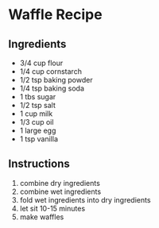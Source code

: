 # Waffle Recipe

## Ingredients
 - 3/4 cup flour
 - 1/4 cup cornstarch
 - 1/2 tsp baking powder
 - 1/4 tsp baking soda
 - 1 tbs sugar
 - 1/2 tsp salt
 - 1 cup milk
 - 1/3 cup oil
 - 1 large egg
 - 1 tsp vanilla

## Instructions
 1. combine dry ingredients
 2. combine wet ingredients
 3. fold wet ingredients into dry ingredients
 4. let sit 10-15 minutes
 5. make waffles
